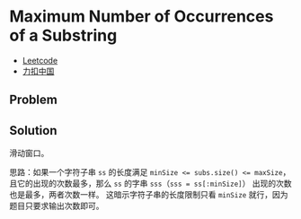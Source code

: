 # Maximum Number of Occurrences of a Substring

- [Leetcode](https://leetcode.com/problems/maximum-number-of-occurrences-of-a-substring)
- [力扣中国](https://leetcode.cn/problems/maximum-number-of-occurrences-of-a-substring)

## Problem

[](desc.md ':include')

## Solution

滑动窗口。

思路：如果一个字符子串 `ss` 的长度满足 `minSize <= subs.size() <= maxSize`，且它的出现的次数最多，那么 `ss` 的字串 `sss`（`sss = ss[:minSize]`） 出现的次数也是最多，两者次数一样。
这暗示字符子串的长度限制只看 `minSize` 就行，因为题目只要求输出次数即可。

[](solution.cpp ':include :type=code cpp')
